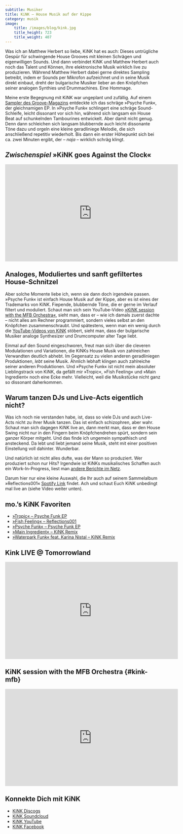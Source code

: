 ```yaml
---
subtitle: Musiker
title: KiNK – House Musik auf der Kippe
category: musik
image:
    title: /images/blog/kink.jpg
    title_height: 723
    title_weight: 407
---
```

Was ich an Matthew Herbert so liebe, KiNK hat es auch: Dieses untrügliche Gespür für schwingende House Grooves mit kleinen Schrägen und eigenwilligen Sounds. Und dann verbindet KiNK und Matthew Herbert auch noch das Talent und Können, ihre elektronische Musik wirklich live zu produzieren. Während Matthew Herbert dabei gerne direktes Sampling betreibt, indem er Sounds per Mikrofon aufzeichnet und in seine Musik direkt einbaut, dreht der bulgarische Musiker lieber an den Knöpfchen seiner analogen Synthies und Drummachines. Eine Hommage.
<!-- readmore -->

Meine erste Begegnung mit KiNK war ungeplant und zufällig. Auf einem [Sampler des Groove-Magazins][1] entdeckte ich das schräge »Psyche Funk«, der gleichnamigen EP. In »Psyche Funk« schlingert eine schräge Sound-Schleife, leicht dissonant vor sich hin, während sich langsam ein House Beat auf schunkelnden Tambourines entwickelt. Aber damit nicht genug. Denn dann schleichen sich langsam blubbernde auch leicht dissonante Töne dazu und orgeln eine kleine geradliniege Melodie, die sich anschließend repetitiv wiederholt. Bis dann ein erster Höhepunkt sich bei ca. zwei Minuten ergibt, der – *naja* – wirklich schräg klingt.

## *Zwischenspiel* »KiNK goes Against the Clock«

<iframe width="560" height="315" src="https://www.youtube.com/embed/WN47jS-DSrI" frameborder="0" allow="accelerometer; autoplay; encrypted-media; gyroscope; picture-in-picture" allowfullscreen></iframe>

## Analoges, Moduliertes und sanft gefiltertes House-Schnitzel

Aber solche Momente liebe ich, wenn sie dann doch irgendwie passen. »Psyche Funk« ist einfach House Musik auf der Kippe, aber es ist eines der Trademarks von KiNK. Fiepende, blubbernde Töne, die er gerne im Verlauf filtert und moduliert. Schaut man sich sein YouTube-Video [»KiNK session with the MFB Orchestra«][2], sieht man, dass er – wie ich damals zuerst dachte – nicht alles am Rechner programmiert, sondern vieles selbst an den Knöpfchen zusammenschraubt. Und spätestens, wenn man ein wenig durch die [YouTube-Videos von KiNK][3] stöbert, sieht man, dass der bulgarische Musiker analoge Synthesizer und Drumcomputer alter Tage liebt.

Einmal auf den Sound eingeschworen, freut man sich über die cleveren Modulationen und Variationen, die KiNKs House Musik von zahlreichen Verwandten deutlich abhebt. Im Gegensatz zu vielen anderen geradliniegen Produktionen, *lebt* seine Musik. Ähnlich lebhaft klingen auch zahlreiche seiner anderen Produktionen. Und »Psyche Funk« ist nicht mein absoluter Lieblingstrack von KiNK, da gefällt mir »Tropic«, »Fish Feeling« und »Main Ingredient« noch eine Ecke mehr. Vielleicht, weil die Musikstücke nicht ganz so dissonant daherkommen.

## Warum tanzen DJs und Live-Acts eigentlich nicht?

Was ich noch nie verstanden habe, ist, dass so viele DJs und auch Live-Acts nicht zu ihrer Musik tanzen. Das ist einfach schizophren, aber wahr. Schaut man sich dagegen KiNK live an, dann merkt man, dass er den House Swing nicht nur in den Fingern beim Knöpfchendrehen spürt, sondern sein ganzer Körper mitgeht. Und das finde ich ungemein sympathisch und ansteckend. Da lebt und liebt jemand seine Musik, steht mit einer positiven Einstellung voll dahinter. Wunderbar.

Und natürlich ist nicht alles dufte, was der Mann so produziert. Wer produziert schon nur Hits? Irgendwie ist KiNKs musikalisches Schaffen auch ein Work-In-Progress, liest man [andere Berichte im Netz][4].

Darum hier nur eine kleine Auswahl, die Ihr auch auf seinem Sammelalbum »Reflections001« [Spotify Link][5] findet. Ach und schaut Euch KiNK unbedingt mal live an (siehe Video weiter unten).

## mo.&#8217;s KiNK Favoriten

*   [»Tropic« – Psyche Funk EP][6]
*   [»Fish Feeling« – Reflections001][7]
*   [»Psyche Funk« – Psyche Funk EP][8]
*   [»Main Ingredient« – KiNK Remix][7]
*   [»Waterpark Funk« feat. Karina Nistal – KiNK Remix][9]

## Kink LIVE @ Tomorrowland

<iframe width="560" height="315" src="https://www.youtube.com/embed/mnD6RVxiNR8" frameborder="0" allow="accelerometer; autoplay; encrypted-media; gyroscope; picture-in-picture" allowfullscreen></iframe>

## KiNK session with the MFB Orchestra {#kink-mfb}

<iframe width="560" height="315" src="https://www.youtube.com/embed/RGH3W7WaZtE" frameborder="0" allow="accelerometer; autoplay; encrypted-media; gyroscope; picture-in-picture" allowfullscreen></iframe>

## Konnekte Dich mit KiNK

*   [KiNK Discogs][10]
*   [KiNK Soundcloud][11]
*   [KiNK YouTube][3]
*   [KiNK Facebook][12]

 [1]: http://www.discogs.com/Various-Groove-CD-123N32/release/2150188
 [2]: #kink-mfb
 [3]: http://www.youtube.com/user/kink303
 [4]: http://www.xlr8r.com/features/2011/03/kink-old-pc-bulgarian-producer-p
 [5]: http://open.spotify.com/album/0zRU7Vo2GMeAhFZVQqCDUJ
 [6]: http://open.spotify.com/track/2jQIAiUyo09Jj3IoHMIxjO
 [7]: http://open.spotify.com/track/15aioXqs4jOF2yLYFRmrQw
 [8]: http://open.spotify.com/track/4wKQIfNFO1IPKhZwJbKeT9
 [9]: http://open.spotify.com/track/0M1liCujJdpecB5YYVF5gf
 [10]: http://www.discogs.com/artist/KiNK
 [11]: https://soundcloud.com/kink
 [12]: https://www.facebook.com/kink303